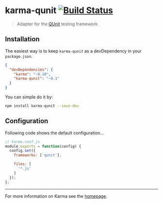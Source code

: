 # karma-qunit [![Build Status](https://travis-ci.org/karma-runner/karma-qunit.png?branch=master)](https://travis-ci.org/karma-runner/karma-qunit)

> Adapter for the [QUnit](http://qunitjs.com/) testing framework.

## Installation

The easiest way is to keep `karma-qunit` as a devDependency in your `package.json`.
```json
{
  "devDependencies": {
    "karma": "~0.10",
    "karma-qunit": "~0.1"
  }
}
```

You can simple do it by:
```bash
npm install karma-qunit --save-dev
```

## Configuration
Following code shows the default configuration...
```js
// karma.conf.js
module.exports = function(config) {
  config.set({
    frameworks: ['qunit'],

    files: [
      '*.js'
    ]
  });
};
```

----

For more information on Karma see the [homepage].


[homepage]: http://karma-runner.github.com
